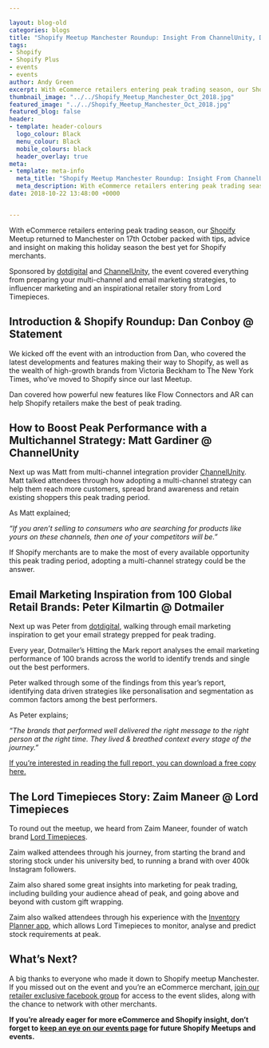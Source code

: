 ```yaml
--- 

layout: blog-old
categories: blogs
title: "Shopify Meetup Manchester Roundup: Insight From ChannelUnity, Dotmailer & Lord Timepieces"
tags:
- Shopify
- Shopify Plus
- events
- events
author: Andy Green
excerpt: With eCommerce retailers entering peak trading season, our Shopify Meetup returned to Manchester on 17th October packed with tips, advice and insight on making this holiday season the best yet for Shopify merchants.
thumbnail_image: "../../Shopify_Meetup_Manchester_Oct_2018.jpg"
featured_image: "../../Shopify_Meetup_Manchester_Oct_2018.jpg"
featured_blog: false
header:
- template: header-colours
  logo_colour: Black
  menu_colour: Black
  mobile_colours: black
  header_overlay: true
meta:
- template: meta-info
  meta_title: "Shopify Meetup Manchester Roundup: Insight From ChannelUnity, Dotmailer & Lord Timepieces"
  meta_description: ​With eCommerce retailers entering peak trading season, our Shopify Meetup returned to Manchester on 17th October packed with tips, advice and insight on making this holiday season the best yet for Shopify merchants.
date: 2018-10-22 13:48:00 +0000


--- 
```

With eCommerce retailers entering peak trading season, our [Shopify](https://www.shopify.co.uk/?ref=statement&utm_campaign=Statement%20Blog) Meetup returned to Manchester on 17th October packed with tips, advice and insight on making this holiday season the best yet for Shopify merchants.

Sponsored by [dotdigital](https://dotdigital.com/) and [ChannelUnity](https://www.channelunity.com/), the event covered everything from preparing your multi-channel and email marketing strategies, to influencer marketing and an inspirational retailer story from Lord Timepieces.

  

Introduction & Shopify Roundup: Dan Conboy @ Statement
------------------------------------------------------

We kicked off the event with an introduction from Dan, who covered the latest developments and features making their way to Shopify, as well as the wealth of high-growth brands from Victoria Beckham to The New York Times, who’ve moved to Shopify since our last Meetup.

Dan covered how powerful new features like Flow Connectors and AR can help Shopify retailers make the best of peak trading.

  

How to Boost Peak Performance with a Multichannel Strategy: Matt Gardiner @ ChannelUnity
----------------------------------------------------------------------------------------

Next up was Matt from multi-channel integration provider [ChannelUnity](https://www.channelunity.com/). Matt talked attendees through how adopting a multi-channel strategy can help them reach more customers, spread brand awareness and retain existing shoppers this peak trading period.

As Matt explained;

_“If you aren’t selling to consumers who are searching for products like yours on these channels, then one of your competitors will be.”_

If Shopify merchants are to make the most of every available opportunity this peak trading period, adopting a multi-channel strategy could be the answer.

  

Email Marketing Inspiration from 100 Global Retail Brands: Peter Kilmartin @ Dotmailer
--------------------------------------------------------------------------------------

Next up was Peter from [dotdigital](https://dotdigital.com/), walking through email marketing inspiration to get your email strategy prepped for peak trading.

Every year, Dotmailer’s Hitting the Mark report analyses the email marketing performance of 100 brands across the world to identify trends and single out the best performers.

Peter walked through some of the findings from this year’s report, identifying data driven strategies like personalisation and segmentation as common factors among the best performers.

As Peter explains;

_“The brands that performed well delivered the right message to the right person at the right time. They lived & breathed context every stage of the journey.”_

[If you’re interested in reading the full report, you can download a free copy here.](https://dotdigital.com/)

  

The Lord Timepieces Story: Zaim Maneer @ Lord Timepieces
--------------------------------------------------------

To round out the meetup, we heard from Zaim Maneer, founder of watch brand [Lord Timepieces](https://www.lordtimepieces.com/).

Zaim walked attendees through his journey, from starting the brand and storing stock under his university bed, to running a brand with over 400k Instagram followers.

Zaim also shared some great insights into marketing for peak trading, including building your audience ahead of peak, and going above and beyond with custom gift wrapping.

Zaim also walked attendees through his experience with the [Inventory Planner app](https://apps.shopify.com/inventory-planner), which allows Lord Timepieces to monitor, analyse and predict stock requirements at peak.

  

What’s Next?
------------

A big thanks to everyone who made it down to Shopify meetup Manchester. If you missed out on the event and you’re an eCommerce merchant, [join our retailer exclusive facebook group](https://www.facebook.com/groups/northernshopifymeetup/) for access to the event slides, along with the chance to network with other merchants.

**If you’re already eager for more eCommerce and Shopify insight, don’t forget to [keep an eye on our events page](https://www.statementagency.com/events) for future Shopify Meetups and events.**